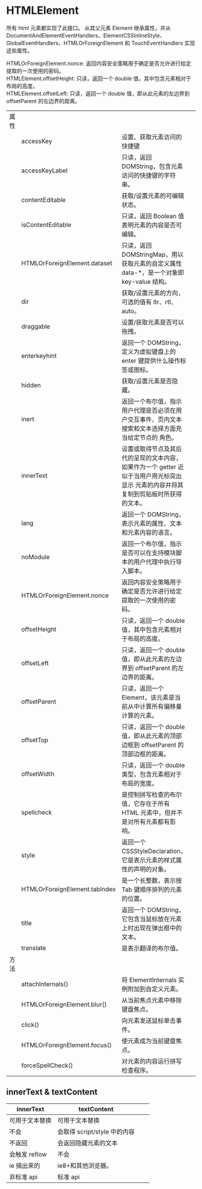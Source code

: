 # HTMLElement

所有 html 元素都实现了此接口。
从其父元素 Element 继承属性，并从 DocumentAndElementEventHandlers、ElementCSSInlineStyle、GlobalEventHandlers、HTMLOrForeignElement 和 TouchEventHandlers 实现这些属性。

HTMLOrForeignElement.nonce: 返回内容安全策略用于确定是否允许进行给定提取的一次使用的密码。  
HTMLElement.offsetHeight: 只读，返回一个 double 值，其中包含元素相对于布局的高度。  
HTMLElement.offsetLeft: 只读，返回一个 double 值，即从此元素的左边界到 offsetParent 的左边界的距离。

<!-- prettier-ignore-start -->
|      |    |       |     |     |
| ---- | ----------------------------- | --- | --- | --- |
| 属性 |             |       |     |     |
|      | accessKey   | 设置、获取元素访问的快捷键                |     |     |
|      | accessKeyLabel                | 只读，返回 DOMString，包含元素访问的快捷键的字符串。        |     |     |
|      | contentEditable               | 获取/设置元素的可编辑状态。               |     |     |
|      | isContentEditable             | 只读，返回 Boolean 值表明元素的内容是否可编辑。             |     |     |
|      | HTMLOrForeignElement.dataset  | 只读，返回 DOMStringMap，用以获取元素的自定义属性 data-\*，是一个对象即 key-value 结构。        |     |     |
|      | dir         | 获取/设置元素的方向，可选的值有 ltr、rtl、auto。            |     |     |
|      | draggable   | 设置/获取元素是否可以拖拽。               |     |     |
|      | enterkeyhint                  | 返回一个 DOMString，定义为虚拟键盘上的 enter 键提供什么操作标签或图标。       |     |     |
|      | hidden      | 获取/设置元素是否隐藏。                   |     |     |
|      | inert       | 返回一个布尔值，指示用户代理是否必须在用户交互事件、页内文本搜索和文本选择方面充当给定节点的 角色。               |     |     |
|      | innerText   | 设置或取得节点及其后代的呈现的文本内容，如果作为一个 getter 近似于当用户用光标突出显示 元素的内容并将其复制到剪贴板时所获得的文本。 |     |     |
|      | lang        | 返回一个 DOMString，表示元素的属性、文本和元素内容的语言。                    |     |     |
|      | noModule    | 返回一个布尔值，指示是否可以在支持模块脚本的用户代理中执行导入脚本。          |     |     |
|      | HTMLOrForeignElement.nonce    | 返回内容安全策略用于确定是否允许进行给定提取的一次使用的密码。                |     |     |
|      | offsetHeight                  | 只读，返回一个 double 值，其中包含元素相对于布局的高度。    |     |     |
|      | offsetLeft  | 只读，返回一个 double 值，即从此元素的左边界到 offsetParent 的左边界的距离。                    |     |     |
|      | offsetParent                  | 只读，返回一个 Element，该元素是当前从中计算所有偏移量计算的元素。            |     |     |
|      | offsetTop   | 只读，返回一个 double 值，即从此元素的顶部边框到 offsetParent 的顶部边框的距离。                |     |     |
|      | offsetWidth | 只读，返回一个 double 类型，包含元素相对于布局的宽度。      |     |     |
|      | spellcheck  | 是控制拼写检查的布尔值，它存在于所有 HTML 元素中，但并不是对所有元素都有影响。                  |     |     |
|      | style       | 返回一个 CSSStyleDeclaration，它是表示元素的样式属性的声明的对象。            |     |     |
|      | HTMLOrForeignElement.tabIndex | 是一个长整数，表示按 Tab 键顺序排列的元素的位置。           |     |     |
|      | title       | 返回一个 DOMString，它包含当鼠标放在元素上时出现在弹出框中的文本。            |     |     |
|      | translate   | 是表示翻译的布尔值。                      |     |     |
| 方法 |             |       |     |     |
|      | attachInternals()             | 将 ElementInternals 实例附加到自定义元素。                  |     |     |
|      | HTMLOrForeignElement.blur()   | 从当前焦点元素中移除键盘焦点。            |     |     |
|      | click()     | 向元素发送鼠标单击事件。                  |     |     |
|      | HTMLOrForeignElement.focus()  | 使元素成为当前键盘焦点。                  |     |     |
|      | forceSpellCheck()             | 对元素的内容运行拼写检查程序。            |     |     |
<!-- prettier-ignore-end -->

## innerText & textContent

| innerText      | textContent                  |     |     |
| -------------- | ---------------------------- | --- | --- |
| 可用于文本替换 | 可用于文本替换               |     |     |
| 不会           | 会取得 script/style 中的内容 |     |     |
| 不返回         | 会返回隐藏元素的文本         |     |     |
| 会触发 reflow  | 不会                         |     |     |
| ie 搞出来的    | ie8+和其他浏览器。           |     |     |
| 非标准 api     | 标准 api                     |     |     |
